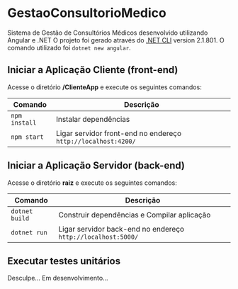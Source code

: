 # GestaoConsultorioMedico

Sistema de Gestão de Consultórios Médicos desenvolvido utilizando Angular e .NET
O projeto foi gerado através do [.NET CLI](https://docs.microsoft.com/pt-br/aspnet/core/client-side/spa/angular?view=aspnetcore-2.2&tabs=visual-studio) version 2.1.801.
O comando utilizado foi `dotnet new angular`.

## Iniciar a Aplicação Cliente (front-end)

Acesse o diretório **/ClienteApp** e execute os seguintes comandos:

| Comando | Descrição |
| ------- | ----------- |
| `npm install` | Instalar dependências |
| `npm start` | Ligar servidor front-end no endereço `http://localhost:4200/` |


## Iniciar a Aplicação Servidor (back-end)

Acesse o diretório **raiz** e execute os seguintes comandos:

| Comando | Descrição |
| ------- | ----------- |
| `dotnet build` | Construir dependências e Compilar aplicação |
| `dotnet run` | Ligar servidor back-end no endereço `http://localhost:5000/` |

## Executar testes unitários

Desculpe... Em desenvolvimento...
